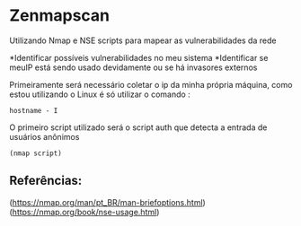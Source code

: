 # Zenmapscan

Utilizando Nmap e NSE scripts para mapear as vulnerabilidades da rede

*Identificar possíveis vulnerabilidades no meu sistema
*Identificar se meuIP está sendo usado devidamente ou se há invasores externos


Primeiramente será necessário coletar o ip da minha própria máquina, como estou utilizando o Linux é só utilizar o comando :
```
hostname - I
```

O primeiro script utilizado será o script auth que detecta a entrada de usuários anônimos
```
(nmap script)

```










## Referências: 
(https://nmap.org/man/pt_BR/man-briefoptions.html)
(https://nmap.org/book/nse-usage.html)